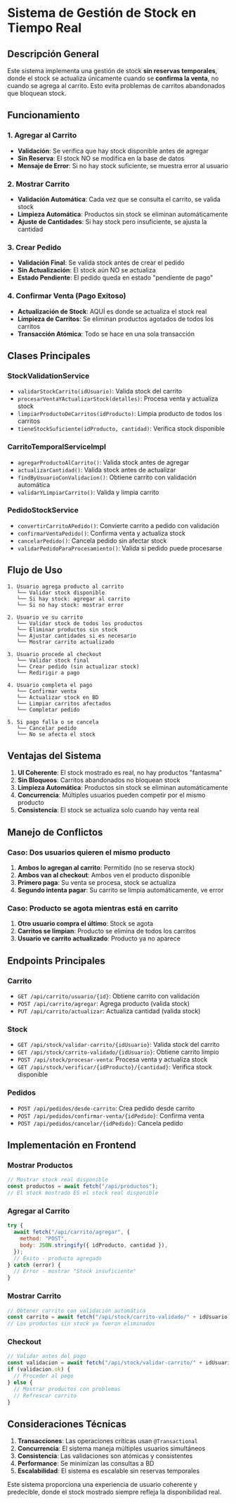# Sistema de Gestión de Stock en Tiempo Real

## Descripción General

Este sistema implementa una gestión de stock **sin reservas temporales**, donde el stock se actualiza únicamente cuando se **confirma la venta**, no cuando se agrega al carrito. Esto evita problemas de carritos abandonados que bloquean stock.

## Funcionamiento

### 1. Agregar al Carrito

- **Validación**: Se verifica que hay stock disponible antes de agregar
- **Sin Reserva**: El stock NO se modifica en la base de datos
- **Mensaje de Error**: Si no hay stock suficiente, se muestra error al usuario

### 2. Mostrar Carrito

- **Validación Automática**: Cada vez que se consulta el carrito, se valida stock
- **Limpieza Automática**: Productos sin stock se eliminan automáticamente
- **Ajuste de Cantidades**: Si hay stock pero insuficiente, se ajusta la cantidad

### 3. Crear Pedido

- **Validación Final**: Se valida stock antes de crear el pedido
- **Sin Actualización**: El stock aún NO se actualiza
- **Estado Pendiente**: El pedido queda en estado "pendiente de pago"

### 4. Confirmar Venta (Pago Exitoso)

- **Actualización de Stock**: AQUÍ es donde se actualiza el stock real
- **Limpieza de Carritos**: Se eliminan productos agotados de todos los carritos
- **Transacción Atómica**: Todo se hace en una sola transacción

## Clases Principales

### StockValidationService

- `validarStockCarrito(idUsuario)`: Valida stock del carrito
- `procesarVentaYActualizarStock(detalles)`: Procesa venta y actualiza stock
- `limpiarProductoDeCarritos(idProducto)`: Limpia producto de todos los carritos
- `tieneStockSuficiente(idProducto, cantidad)`: Verifica stock disponible

### CarritoTemporalServiceImpl

- `agregarProductoAlCarrito()`: Valida stock antes de agregar
- `actualizarCantidad()`: Valida stock antes de actualizar
- `findByUsuarioConValidacion()`: Obtiene carrito con validación automática
- `validarYLimpiarCarrito()`: Valida y limpia carrito

### PedidoStockService

- `convertirCarritoAPedido()`: Convierte carrito a pedido con validación
- `confirmarVentaPedido()`: Confirma venta y actualiza stock
- `cancelarPedido()`: Cancela pedido sin afectar stock
- `validarPedidoParaProcesamiento()`: Valida si pedido puede procesarse

## Flujo de Uso

```
1. Usuario agrega producto al carrito
   └── Validar stock disponible
   └── Si hay stock: agregar al carrito
   └── Si no hay stock: mostrar error

2. Usuario ve su carrito
   └── Validar stock de todos los productos
   └── Eliminar productos sin stock
   └── Ajustar cantidades si es necesario
   └── Mostrar carrito actualizado

3. Usuario procede al checkout
   └── Validar stock final
   └── Crear pedido (sin actualizar stock)
   └── Redirigir a pago

4. Usuario completa el pago
   └── Confirmar venta
   └── Actualizar stock en BD
   └── Limpiar carritos afectados
   └── Completar pedido

5. Si pago falla o se cancela
   └── Cancelar pedido
   └── No se afecta el stock
```

## Ventajas del Sistema

1. **UI Coherente**: El stock mostrado es real, no hay productos "fantasma"
2. **Sin Bloqueos**: Carritos abandonados no bloquean stock
3. **Limpieza Automática**: Productos sin stock se eliminan automáticamente
4. **Concurrencia**: Múltiples usuarios pueden competir por el mismo producto
5. **Consistencia**: El stock se actualiza solo cuando hay venta real

## Manejo de Conflictos

### Caso: Dos usuarios quieren el mismo producto

1. **Ambos lo agregan al carrito**: Permitido (no se reserva stock)
2. **Ambos van al checkout**: Ambos ven el producto disponible
3. **Primero paga**: Su venta se procesa, stock se actualiza
4. **Segundo intenta pagar**: Su carrito se limpia automáticamente, ve error

### Caso: Producto se agota mientras está en carrito

1. **Otro usuario compra el último**: Stock se agota
2. **Carritos se limpian**: Producto se elimina de todos los carritos
3. **Usuario ve carrito actualizado**: Producto ya no aparece

## Endpoints Principales

### Carrito

- `GET /api/carrito/usuario/{id}`: Obtiene carrito con validación
- `POST /api/carrito/agregar`: Agrega producto (valida stock)
- `PUT /api/carrito/actualizar`: Actualiza cantidad (valida stock)

### Stock

- `GET /api/stock/validar-carrito/{idUsuario}`: Valida stock del carrito
- `GET /api/stock/carrito-validado/{idUsuario}`: Obtiene carrito limpio
- `POST /api/stock/procesar-venta`: Procesa venta y actualiza stock
- `GET /api/stock/verificar/{idProducto}/{cantidad}`: Verifica stock disponible

### Pedidos

- `POST /api/pedidos/desde-carrito`: Crea pedido desde carrito
- `POST /api/pedidos/confirmar-venta/{idPedido}`: Confirma venta
- `POST /api/pedidos/cancelar/{idPedido}`: Cancela pedido

## Implementación en Frontend

### Mostrar Productos

```javascript
// Mostrar stock real disponible
const productos = await fetch("/api/productos");
// El stock mostrado ES el stock real disponible
```

### Agregar al Carrito

```javascript
try {
  await fetch("/api/carrito/agregar", {
    method: "POST",
    body: JSON.stringify({ idProducto, cantidad }),
  });
  // Éxito - producto agregado
} catch (error) {
  // Error - mostrar "Stock insuficiente"
}
```

### Mostrar Carrito

```javascript
// Obtener carrito con validación automática
const carrito = await fetch("/api/stock/carrito-validado/" + idUsuario);
// Los productos sin stock ya fueron eliminados
```

### Checkout

```javascript
// Validar antes del pago
const validacion = await fetch("/api/stock/validar-carrito/" + idUsuario);
if (validacion.ok) {
  // Proceder al pago
} else {
  // Mostrar productos con problemas
  // Refrescar carrito
}
```

## Consideraciones Técnicas

1. **Transacciones**: Las operaciones críticas usan `@Transactional`
2. **Concurrencia**: El sistema maneja múltiples usuarios simultáneos
3. **Consistencia**: Las validaciones son atómicas y consistentes
4. **Performance**: Se minimizan las consultas a BD
5. **Escalabilidad**: El sistema es escalable sin reservas temporales

Este sistema proporciona una experiencia de usuario coherente y predecible, donde el stock mostrado siempre refleja la disponibilidad real.
